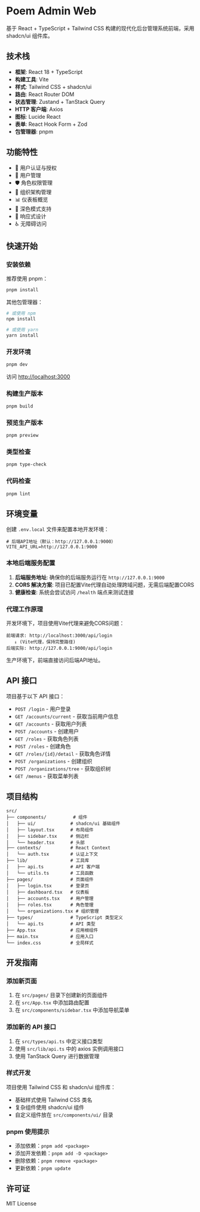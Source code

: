 # Poem Admin Web

基于 React + TypeScript + Tailwind CSS 构建的现代化后台管理系统前端，采用 shadcn/ui 组件库。

## 技术栈

- **框架**: React 18 + TypeScript
- **构建工具**: Vite
- **样式**: Tailwind CSS + shadcn/ui
- **路由**: React Router DOM
- **状态管理**: Zustand + TanStack Query
- **HTTP 客户端**: Axios
- **图标**: Lucide React
- **表单**: React Hook Form + Zod
- **包管理器**: pnpm

## 功能特性

- 🔐 用户认证与授权
- 👥 用户管理
- 🛡️ 角色权限管理
- 🏢 组织架构管理
- 📊 仪表板概览
- 🌙 深色模式支持
- 📱 响应式设计
- ♿ 无障碍访问

## 快速开始

### 安装依赖

推荐使用 pnpm：

```bash
pnpm install
```

其他包管理器：

```bash
# 或使用 npm
npm install

# 或使用 yarn
yarn install
```

### 开发环境

```bash
pnpm dev
```

访问 [http://localhost:3000](http://localhost:3000)

### 构建生产版本

```bash
pnpm build
```

### 预览生产版本

```bash
pnpm preview
```

### 类型检查

```bash
pnpm type-check
```

### 代码检查

```bash
pnpm lint
```

## 环境变量

创建 `.env.local` 文件来配置本地开发环境：

```env
# 后端API地址（默认：http://127.0.0.1:9000）
VITE_API_URL=http://127.0.0.1:9000
```

### 本地后端服务配置

1. **后端服务地址**: 确保你的后端服务运行在 `http://127.0.0.1:9000`
2. **CORS 解决方案**: 项目已配置Vite代理自动处理跨域问题，无需后端配置CORS
3. **健康检查**: 系统会尝试访问 `/health` 端点来测试连接

### 代理工作原理

开发环境下，项目使用Vite代理来避免CORS问题：

```
前端请求: http://localhost:3000/api/login
   ↓ (Vite代理，保持完整路径)
后端实际: http://127.0.0.1:9000/api/login
```

生产环境下，前端直接访问后端API地址。

## API 接口

项目基于以下 API 接口：

- `POST /login` - 用户登录
- `GET /accounts/current` - 获取当前用户信息
- `GET /accounts` - 获取用户列表
- `POST /accounts` - 创建用户
- `GET /roles` - 获取角色列表
- `POST /roles` - 创建角色
- `GET /roles/{id}/detail` - 获取角色详情
- `POST /organizations` - 创建组织
- `POST /organizations/tree` - 获取组织树
- `GET /menus` - 获取菜单列表

## 项目结构

```
src/
├── components/          # 组件
│   ├── ui/             # shadcn/ui 基础组件
│   ├── layout.tsx      # 布局组件
│   ├── sidebar.tsx     # 侧边栏
│   └── header.tsx      # 头部
├── contexts/           # React Context
│   └── auth.tsx        # 认证上下文
├── lib/                # 工具库
│   ├── api.ts          # API 客户端
│   └── utils.ts        # 工具函数
├── pages/              # 页面组件
│   ├── login.tsx       # 登录页
│   ├── dashboard.tsx   # 仪表板
│   ├── accounts.tsx    # 用户管理
│   ├── roles.tsx       # 角色管理
│   └── organizations.tsx # 组织管理
├── types/              # TypeScript 类型定义
│   └── api.ts          # API 类型
├── App.tsx             # 应用根组件
├── main.tsx            # 应用入口
└── index.css           # 全局样式
```

## 开发指南

### 添加新页面

1. 在 `src/pages/` 目录下创建新的页面组件
2. 在 `src/App.tsx` 中添加路由配置
3. 在 `src/components/sidebar.tsx` 中添加导航菜单

### 添加新的 API 接口

1. 在 `src/types/api.ts` 中定义接口类型
2. 使用 `src/lib/api.ts` 中的 axios 实例调用接口
3. 使用 TanStack Query 进行数据管理

### 样式开发

项目使用 Tailwind CSS 和 shadcn/ui 组件库：

- 基础样式使用 Tailwind CSS 类名
- 复杂组件使用 shadcn/ui 组件
- 自定义组件放在 `src/components/ui/` 目录

### pnpm 使用提示

- 添加依赖：`pnpm add <package>`
- 添加开发依赖：`pnpm add -D <package>`
- 删除依赖：`pnpm remove <package>`
- 更新依赖：`pnpm update`

## 许可证

MIT License 